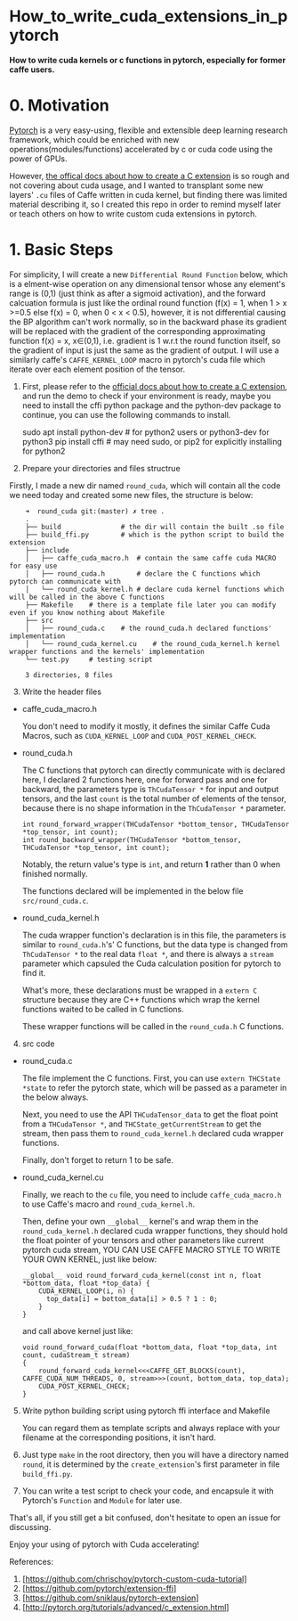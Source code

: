 # How_to_write_cuda_extensions_in_pytorch

**How to write cuda kernels or c functions in pytorch, especially for former caffe users.**

# 0. Motivation
[Pytorch](https://github.com/pytorch/pytorch) is a very easy-using, flexible and extensible deep learning research framework, which could be enriched with new operations(modules/functions) accelerated by c or cuda code using the power of GPUs.

However, [the offical docs about how to create a C extension](http://pytorch.org/tutorials/advanced/c_extension.html) is so rough and not covering about cuda usage, and I wanted to transplant some new layers' `.cu` files of Caffe written in cuda kernel, but finding there was limited material describing it, so I created this repo in order to remind myself later or teach others on how to write custom cuda extensions in pytorch.

# 1. Basic Steps

For simplicity, I will create a new `Differential Round Function` below, which is a elment-wise operation on any dimensional tensor whose any element's range is (0,1) (just think as after a sigmoid activation), and the forward calcuation formula is just like the ordinal round function (f(x) = 1, when 1 \> x \>=0.5 else f(x) = 0, when 0 \< x \< 0.5), however, it is not differential causing the BP algorithm can't work normally, so in the backward phase its gradient will be replaced with the gradient of the corresponding approximating function f(x) = x, x∈(0,1), i.e. gradient is 1 w.r.t the round function itself, so the gradient of input is just the same as the gradient of output. I will use a similarly caffe's `CAFFE_KERNEL_LOOP` macro in pytorch's cuda file which iterate over each element position of the tensor.

1. First, please refer to the [official docs about how to create a C extension](http://pytorch.org/tutorials/advanced/c_extension.html), and run the demo to check if your environment is ready, maybe you need to install the cffi python package and the python-dev package to continue, you can use the following commands to install.

    sudo apt install python-dev # for python2 users or python3-dev for python3
    pip install cffi # may need sudo, or pip2 for explicitly installing for python2

2. Prepare your directories and files structrue

  Firstly, I made a new dir named `round_cuda`, which will contain all the code we need today and created some new files, the structure is below:

        ➜  round_cuda git:(master) ✗ tree .
        .
        ├── build               # the dir will contain the built .so file
        ├── build_ffi.py        # which is the python script to build the extension
        ├── include             
        │   ├── caffe_cuda_macro.h  # contain the same caffe cuda MACRO for easy use
        │   ├── round_cuda.h        # declare the C functions which pytorch can communicate with
        │   └── round_cuda_kernel.h # declare cuda kernel functions which will be called in the above C functions
        ├── Makefile    # there is a template file later you can modify even if you know nothing about Makefile
        ├── src
        │   ├── round_cuda.c    # the round_cuda.h declared functions' implementation
        │   └── round_cuda_kernel.cu    # the round_cuda_kernel.h kernel wrapper functions and the kernels' implementation
        └── test.py     # testing script

        3 directories, 8 files

3. Write the header files

  * caffe_cuda_macro.h

    You don't need to modify it mostly, it defines the similar Caffe Cuda Macros, such as `CUDA_KERNEL_LOOP` and `CUDA_POST_KERNEL_CHECK`.

  * round_cuda.h

    The C functions that pytorch can directly communicate with is declared here, I declared 2 functions here, one for forward pass and one for backward, the parameters type is `ThCudaTensor *` for input and output tensors, and the last `count` is the total number of elements of the tensor, because there is no shape information in the `ThCudaTensor *` parameter.

    ```
    int round_forward_wrapper(THCudaTensor *bottom_tensor, THCudaTensor *top_tensor, int count);
    int round_backward_wrapper(THCudaTensor *bottom_tensor, THCudaTensor *top_tensor, int count);
    ```

    Notably, the return value's type is `int`, and return **1** rather than 0 when finished normally.

    The functions declared will be implemented in the below file `src/round_cuda.c`.

  * round_cuda_kernel.h

    The cuda wrapper function's declaration is in this file, the parameters is similar to `round_cuda.h`'s' C functions, but the data type is changed from `ThCudaTensor *` to the real data `float *`, and there is always a `stream` parameter which capsuled the  Cuda calculation position for pytorch to find it.

    What's more, these declarations must be wrapped in a `extern C` structure because they are C++ functions which wrap the kernel functions waited to be called in C functions.

    These wrapper functions will be called in the `round_cuda.h` C functions.

4. src code

  * round_cuda.c

    The file implement the C functions.
    First, you can use `extern THCState *state` to refer the pytorch state, which will be passed as a parameter in the below always.

    Next, you need to use the API `THCudaTensor_data` to get the float point from a `THCudaTensor *`, and `THCState_getCurrentStream` to get the stream, then pass them to `round_cuda_kernel.h` declared cuda wrapper functions.

    Finally, don't forget to return 1 to be safe.

  * round_cuda_kernel.cu

    Finally, we reach to the `cu` file, you need to include `caffe_cuda_macro.h` to use Caffe's macro and `round_cuda_kernel.h`.

    Then, define your own `__global__` kernel's and wrap them in the `round_cuda_kernel.h` declared cuda wrapper functions, they should hold the float pointer of your tensors and other parameters like current pytorch cuda stream, YOU CAN USE CAFFE MACRO STYLE TO WRITE YOUR OWN KERNEL, just like below:
    ```
    __global__ void round_forward_cuda_kernel(const int n, float *bottom_data, float *top_data) {
        CUDA_KERNEL_LOOP(i, n) {
          top_data[i] = bottom_data[i] > 0.5 ? 1 : 0;
        }
    }
    ```
    and call above kernel just like:
    ```
    void round_forward_cuda(float *bottom_data, float *top_data, int count, cudaStream_t stream)
    {
        round_forward_cuda_kernel<<<CAFFE_GET_BLOCKS(count), CAFFE_CUDA_NUM_THREADS, 0, stream>>>(count, bottom_data, top_data);
        CUDA_POST_KERNEL_CHECK;
    }
    ```

5. Write python building script using pytorch ffi interface and Makefile

    You can regard them as template scripts and always replace with  your filename at the corresponding positions, it isn't hard.

6. Just type `make` in the root directory, then you will have a directory named `round`, it is determined by the `create_extension`'s first parameter in file `build_ffi.py`.

7. You can write a test script to check your code, and encapsule it with Pytorch's `Function` and `Module` for later use.

That's all, if you still get a bit confused, don't hesitate to open an issue for discussing.

Enjoy your using of pytorch with Cuda accelerating!

References:

1. [https://github.com/chrischoy/pytorch-custom-cuda-tutorial]
2. [https://github.com/pytorch/extension-ffi]
3. [https://github.com/sniklaus/pytorch-extension]
4. [http://pytorch.org/tutorials/advanced/c_extension.html]

